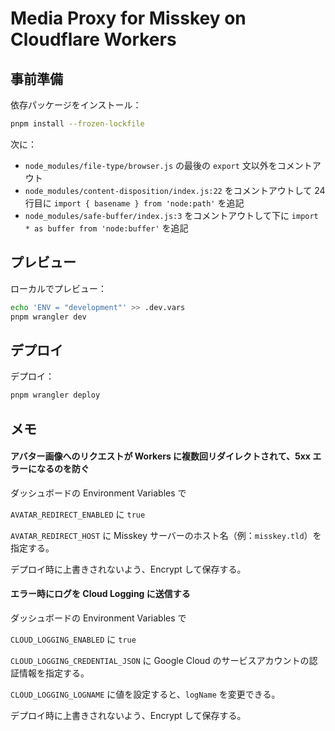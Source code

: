 # Media Proxy for Misskey on Cloudflare Workers

## 事前準備

依存パッケージをインストール：

```sh
pnpm install --frozen-lockfile
```

次に：
- `node_modules/file-type/browser.js` の最後の `export` 文以外をコメントアウト
- `node_modules/content-disposition/index.js:22` をコメントアウトして 24 行目に `import { basename } from 'node:path'` を追記
- `node_modules/safe-buffer/index.js:3` をコメントアウトして下に `import * as buffer from 'node:buffer'` を追記

## プレビュー

ローカルでプレビュー：

```sh
echo 'ENV = "development"' >> .dev.vars
pnpm wrangler dev
```

## デプロイ

デプロイ：

```sh
pnpm wrangler deploy
```

## メモ

#### アバター画像へのリクエストが Workers に複数回リダイレクトされて、5xx エラーになるのを防ぐ

ダッシュボードの Environment Variables で

`AVATAR_REDIRECT_ENABLED` に `true`

`AVATAR_REDIRECT_HOST` に Misskey サーバーのホスト名（例：`misskey.tld`）を指定する。

デプロイ時に上書きされないよう、Encrypt して保存する。

#### エラー時にログを Cloud Logging に送信する

ダッシュボードの Environment Variables で

`CLOUD_LOGGING_ENABLED` に `true`

`CLOUD_LOGGING_CREDENTIAL_JSON` に Google Cloud のサービスアカウントの認証情報を指定する。

`CLOUD_LOGGING_LOGNAME` に値を設定すると、`logName` を変更できる。

デプロイ時に上書きされないよう、Encrypt して保存する。
